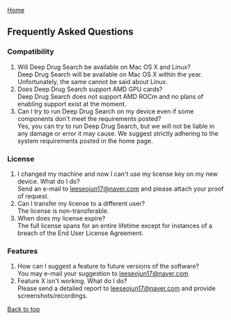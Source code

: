 [Home](https://leeseojun17.github.io/deepdrugsearch/)

## Frequently Asked Questions

### Compatibility
1. Will Deep Drug Search be available on Mac OS X and Linux?<br>
Deep Drug Search will be available on Mac OS X within the year. Unfortunately, the same cannot be said about Linux.<br>
2. Does Deep Drug Search support AMD GPU cards?<br>
Deep Drug Search does not support AMD ROCm and no plans of enabling support exist at the moment.<br>
3. Can I try to run Deep Drug Search on my device even if some components don't meet the requirements posted?<br>
Yes, you can try to run Deep Drug Search, but we will not be liable in any damage or error it may cause. We suggest strictly adhering to the system requirements posted in the home page.

### License
1. I changed my machine and now I can't use my license key on my new device. What do I do?<br>
Send an e-mail to leeseojun17@naver.com and please attach your proof of request.<br>
2. Can I transfer my license to a different user?<br>
The license is non-transferable.<br>
3. When does my license expire?<br>
The full license spans for an entire lifetime except for instances of a breach of the End User License Agreement.<br>

### Features
1. How can I suggest a feature to future versions of the software?<br>
You may e-mail your suggestion to leeseojun17@naver.com<br>
2. Feature X isn't working. What do I do?<br>
Please send a detailed report to leeseojun17@naver.com and provide screenshots/recordings.

[Back to top](https://leeseojun17.github.io/deepdrugsearch/faq)

<!---
### Purchase
1. Do you have discounts?<br>
Discounts in the form of coupon codes are released from time to time. Please make sure to stay tuned!<br>
2. What is your refund policy?<br>
If you are not 100% satisfied with your purchase, you can submit a report stating your reason and get a decision regarding refunds upon deliberation. You can report a license
for up to 7 days from the date you purchased it.<br>
3. What are the available payment options?<br>
[You may purchase licenses through Paypal, credit card, or debit card. (MasterCard, Visa, UnionPay, American Express, Discover)
---!>
